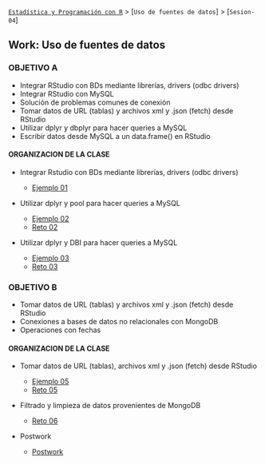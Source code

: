 [`Estadística y Programación con R`](../Readme.md) > [`Uso de fuentes de datos`] > [`Sesion-04`] 

## Work: Uso de fuentes de datos

### OBJETIVO A
 
- Integrar RStudio con BDs mediante librerías, drivers (odbc drivers) 
- Integrar RStudio con MySQL
- Solución de problemas comunes de conexión
- Tomar datos de URL (tablas) y archivos xml y .json (fetch) desde RStudio
- Utilizar dplyr y dbplyr para hacer queries a MySQL
- Escribir datos desde MySQL a un data.frame() en RStudio

#### ORGANIZACION DE LA CLASE 

- Integrar Rstudio con BDs mediante librerías, drivers (odbc drivers)
	- [Ejemplo 01](Ejemplo-01)

- Utilizar dplyr y pool para hacer queries a MySQL
	- [Ejemplo 02](Ejemplo-02)
	- [Reto 02](Reto-02)

- Utilizar dplyr y DBI para hacer queries a MySQL
	- [Ejemplo 03](Ejemplo-03)
	- [Reto 03](Reto-03)

### OBJETIVO B
 
- Tomar datos de URL (tablas) y archivos xml y .json (fetch) desde RStudio
- Conexiones a bases de datos no relacionales con MongoDB
- Operaciones con fechas

#### ORGANIZACION DE LA CLASE 
- Tomar datos de URL (tablas), archivos xml y .json (fetch) desde RStudio 
	- [Ejemplo 05](Ejemplo-05)
	- [Reto 05](Reto-05)

- Filtrado y limpieza de datos provenientes de MongoDB
	- [Reto 06](Reto-06)
	
- Postwork
	- [Postwork](Postwork)
